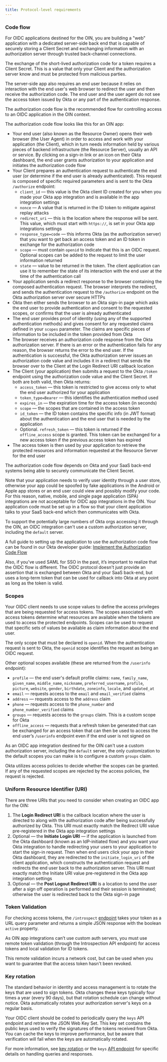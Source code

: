 ```yaml
---
title: Protocol-level requirements
---
```


### Code flow

For OIDC applications destined for the OIN, you are building a "web" application with a dedicated server-side back end that is capable of securely storing a Client Secret and exchanging information with an authorization server through trusted back-channel connections.

The exchange of the short-lived authorization code for a token requires a Client Secret. This is a value that only your Client and the authorization server know and must be protected from malicious parties.

The server-side app also requires an end user because it relies on interaction with the end user's web browser to redirect the user and then receive the authorization code. The end user and the user agent do not see the access token issued by Okta or any part of the authentication response.

The authorization code flow is the recommended flow for controlling access to an OIDC application in the OIN context.

The authorization code flow looks like this for an OIN app:

* Your end user (also known as the Resource Owner) opens their web browser (the User Agent) in order to access and work with your application (the Client), which in turn needs information held by various pieces of backend infrastructure (the Resource Server), usually an API or service. By clicking on a sign-in link or an icon on their Okta dashboard, the end user grants authorization to your application and initiates the authorization code flow
* Your Client prepares an authentication request to authenticate the end user (or determine if the end user is already authenticated). This request is composed of specific required parameters and is sent to the Okta `/authorize` endpoint:
  * `client_id` &mdash; this value is the Okta client ID created for you when you made your Okta app integration and is available in the app integration settings
  * `nonce` &mdash; A value that is returned in the ID token to mitigate against replay attacks
  * `redirect_uri` &mdash; this is the location where the response will be sent. This value, which must start with `https://`, is set in your Okta app integrations settings
  * `response_type=code` &mdash; this informs Okta (as the authorization server) that you want to get back an access token and an ID token in exchange for the authorization code
  * `scope` &mdash; must contain `openid` to indicate that this is an OIDC request. Optional scopes can be added to the request to limit the user information returned
  * `state` &mdash; value to be returned in the token. The client application can use it to remember the state of its interaction with the end user at the time of the authentication call
* Your application sends a redirect response to the browser containing the composed authentication request. The browser interprets the redirect, and sends the authentication request to the `/authorize` endpoint on the Okta authorization server over secure HTTPs
* Okta then either sends the browser to an Okta sign-in page which asks the end user to provide authentication and consent to the requested scopes, or confirms that the user is already authenticated
* The end user provides proof of identity (using any of the supported authentication methods) and gives consent for any requested claims defined in your `scopes` parameter. The claims are specific pieces of information to be included in the token provided from Okta
* The browser receives an authorization code response from the Okta authorization server. If there is an error or the authentication fails for any reason, the browser returns the error to the end user. If the authentication is successful, the Okta authorization server issues an authorization code value and includes it in a redirect that sends the browser over to the Client at the Login Redirect URI callback location
* The Client (your application) then submits a request to the Okta `/token` endpoint using the authorization code value and the Client Secret. If both are both valid, then Okta returns:
  * `access_token` &mdash; this token is restricted to give access only to what the end user authorized for your application
  * `token_type=Bearer` &mdash; this identifies the authentication method used
  * `expires_in` &mdash; the expiration time for the access token (in seconds)
  * `scope` &mdash; the scopes that are contained in the access token
  * `id_token` &mdash; the ID token contains the specific info (in JWT format) about the authentication and the end user that is needed by the application
  * Optional. `refresh_token` &mdash; this token is returned if the `offline_access` scope is granted. This token can be exchanged for a new access token if the previous access token has expired
* The access token is then used by your application to retrieve the protected resources and information requested at the Resource Server for the end user

The authorization code flow depends on Okta and your SaaS back-end systems being able to securely communicate the Client Secret.

Note that your application needs to verify user identity through a user store, otherwise your app could be spoofed by fake applications in the Android or Apple app stores or an end user could view and possibly modify your code. For this reason, native, mobile, and single page application (SPA) integrations are not acceptable for OIDC app integrations in the OIN. Your application code must be set up in a flow so that your client application talks to your SaaS back-end which then communicates with Okta.

To support the potentially large numbers of Okta orgs accessing it through the OIN, an OIDC integration can't use a custom authorization server, including the `default` server.

A full guide to setting up the application to use the authorization code flow can be found in our Okta developer guide: [Implement the Authorization Code Flow](/docs/guides/implement-auth-code/overview/)

Also, if you’ve used SAML for SSO in the past, it’s important to realize that the OIDC flow is different. The OIDC protocol doesn't just provide an assertion that is exchanged between Okta and your SaaS back-end, but uses a long-term token that can be used for callback into Okta at any point as long as the token is valid.

### Scopes

Your OIDC client needs to use scope values to define the access privileges that are being requested for access tokens. The scopes associated with access tokens determine what resources are available when the tokens are used to access the protected endpoints. Scopes can be used to request that specific sets of values be available as claim information about the end user.

The only scope that must be declared is `openid`. When the authentication request is sent to Okta, the `openid` scope identifies the request as being an OIDC request.

Other optional scopes available (these are returned from the `/userinfo` endpoint):

* `profile` &mdash; the end user's default profile claims: `name`, `family_name`, `given_name`, `middle_name`, `nickname`, `preferred_username`, `profile`, `picture`, `website`, `gender`, `birthdate`, `zoneinfo`, `locale`, and `updated_at`
* `email` &mdash; requests access to the `email` and `email_verified` claims
* `address` &mdash; requests access to the `address` claim
* `phone` &mdash; requests access to the `phone_number` and `phone_number_verified` claims
* `groups` &mdash; requests access to the `groups` claim. This is a custom scope for Okta
* `offline_access` &mdash; requests that a refresh token be generated that can be exchanged for an access token that can then be used to access the end user’s `/userinfo` endpoint even if the end user is not signed on

As an OIDC app integration destined for the OIN can't use a custom authorization server, including the `default` server, the only customization to the default scopes you can make is to configure a custom `groups` claim.

Okta utilizes access policies to decide whether the scopes can be granted. If any of the requested scopes are rejected by the access policies, the request is rejected.

### Uniform Resource Identifier (URI)

There are three URIs that you need to consider when creating an OIDC app for the OIN:

1. The **Login Redirect URI** is the callback location where the user is directed to along with the authorization code after being successfully authorized by Okta.
  This URI must exactly match the Redirect URI value pre-registered in the Okta app integration settings
2. Optional &mdash; the **Initiate Login URI** &mdash; if the application is launched from the Okta dashboard (known as an IdP-initiated flow) and you want your Okta integration to handle redirecting your users to your application to start the sign-in request. Then when end users click your app in their Okta dashboard, they are redirected to the `initiate_login_uri` of the client application, which constructs the authentication request and redirects the end user back to the authorization server.
  This URI must exactly match the Initiate URI value pre-registered in the Okta app integration settings
3. Optional &mdash; the **Post Logout Redirect URI** is a location to send the user after a sign off operation is performed and their session is terminated; otherwise the user is redirected back to the Okta sign-in page

### Token Validation

For checking access tokens, the `/introspect` [endpoint](/docs/reference/api/oidc/#introspect) takes your token as a URL query parameter and returns a simple JSON response with the boolean `active` property.

As OIN app integrations can’t use custom auth servers, you must use remote token validation (through the Introspection API endpoint) for access tokens and local validation for ID tokens.

This remote validation incurs a network cost, but can be used when you want to guarantee that the access token hasn't been revoked.

### Key rotation

The standard behavior in identity and access management is to rotate the keys that are used to sign tokens. Okta changes these keys typically four times a year (every 90 days), but that rotation schedule can change without notice. Okta automatically rotates your authorization server's keys on a regular basis.

Your OIDC client should be coded to periodically query the `keys` API endpoint and retrieve the JSON Web Key Set. This key set contains the public keys used to verify the signatures of the tokens received from Okta. You can cache the keys to improve performance, but be aware that verification will fail when the keys are automatically rotated.

For more information, see [key rotation](/docs/concepts/key-rotation/) or the `keys` [API endpoint](/docs/reference/api/oidc/#keys) for specific details on handling queries and responses.

<NextSectionLink/>
